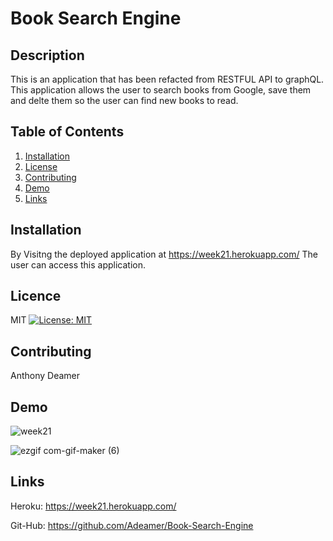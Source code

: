 
# Book Search Engine
    
    
## Description
This is an application that has been refacted from RESTFUL API to graphQL. This application allows the user to search books from Google, save them and delte them so the user can find new books to read.
    

    
## Table of Contents
1. [Installation](#Installation)
3. [License](#License)
4. [Contributing](#Contributing)
6. [Demo](#Demo)
7. [Links](#Links)
    
    
    
## Installation
By Visitng the deployed application at https://week21.herokuapp.com/ The user can access this application.
 

    
## Licence  
MIT [![License: MIT](https://img.shields.io/badge/License-MIT-yellow.svg)](https://opensource.org/licenses/MIT)
    

    
## Contributing
 Anthony Deamer   
    
    

    
## Demo

![week21](https://user-images.githubusercontent.com/83004232/140931273-c78cdade-0b5e-4894-b05d-a15c710a11c9.gif)    

![ezgif com-gif-maker (6)](https://user-images.githubusercontent.com/83004232/140931997-07f88a0e-6fee-46ef-ab09-82fd55b40385.gif)


## Links
Heroku: https://week21.herokuapp.com/

Git-Hub: https://github.com/Adeamer/Book-Search-Engine


    
    